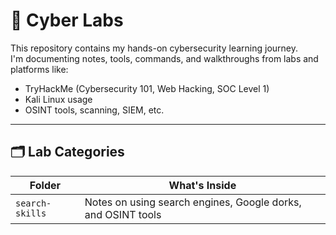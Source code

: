 # 🧪 Cyber Labs

This repository contains my hands-on cybersecurity learning journey.  
I'm documenting notes, tools, commands, and walkthroughs from labs and platforms like:

- TryHackMe (Cybersecurity 101, Web Hacking, SOC Level 1)
- Kali Linux usage
- OSINT tools, scanning, SIEM, etc.

---

## 🗂️ Lab Categories

| Folder | What's Inside |
|--------|----------------|
| `search-skills` | Notes on using search engines, Google dorks, and OSINT tools |

